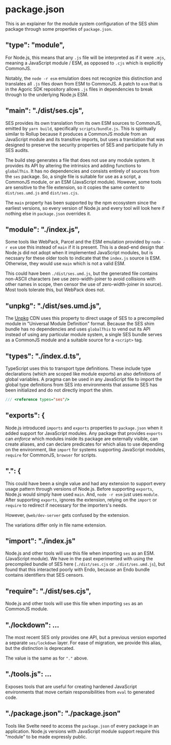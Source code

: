 # package.json

This is an explainer for the module system configuration of the SES shim
package through some properties of `package.json`.

## "type": "module",

For Node.js, this means that any `.js` file will be interpreted as if it were
`.mjs`, meaning a JavaScript module / ESM, as opposed to `.cjs` which is
explicitly CommonJS.

Notably, the `node -r esm` emulation does not recognize this distinction
and translates all `.js` files down from ESM to CommonJS.
A patch to `esm` that is in the Agoric SDK repository allows `.js`
files in dependencies to break through to the underlying Node.js ESM.

## "main": "./dist/ses.cjs",

SES provides its own translation from its own ESM sources to CommonJS, emitted
by `yarn build`, specifically `scripts/bundle.js`.
This is spiritually similar to Rollup because it produces a CommonJS module
from an JavaScript module and its transitive imports, but uses a translation
that was designed to preserve the security properties of SES and participate
fully in SES audits.

The build step generates a file that does not use any module system.
It provides its API by altering the intrinsics and adding functions to
`globalThis`. It has no dependencies and consists entirely of sources from the
`ses` package. So, a single file is suitable for use as a script, a CommonJS
module, or an ESM (JavaScript module). However, some tools are sensitive
to the file extension, so it copies the same content to `dist/ses.umd.js` and
`dist/ses.cjs`.

The `main` property has been supported by the npm ecosystem since the
earliest versions, so every version of Node.js and every tool will look
here if nothing else in `package.json` overrides it.

## "module": "./index.js",

Some tools like WebPack, Parcel and the ESM emulation provided by `node -r esm`
use this instead of `main` if it is present.
This is a dead-end design that Node.js did not adopt when it implemented
JavaScript modules, but is necssary for these older tools to
indicate that the `index.js` source is ESM.
Otherwise, they would use `main` which is not a valid ESM.

This could have been `./dist/ses.umd.js`, but the generated file contains
non-ASCII characters (we use zero-width-joiner to avoid collisions with other
names in scope, then censor the use of zero-width-joiner in source).
Most tools tolerate this, but WebPack does not.

## "unpkg": "./dist/ses.umd.js",

The [Unpkg][] CDN uses this property to direct usage of SES to a precompiled
module in "Universal Module Definition" format.
Because the SES shim bundle has no dependencies and uses `globalThis` to
vend out its API instead of using any particular module system,
a single SES bundle serves as a CommonJS module and a suitable source for
a `<script>` tag.

[Unpkg]: https://unpkg.com/

## "types": "./index.d.ts",

TypeScript uses this to transport type definitions.
These include type declarations (which are scoped like module exports)
an also definitions of global variables.
A pragma can be used in any JavaScript file to import the global type
definitions from SES into environments that assume SES has been initialized and
do not directly import the shim.

```js
/// <reference types="ses"/>
```

## "exports": {

Node.js introduced `imports` and `exports` properties to `package.json`
when it added support for JavaScript modules.
Any package that provides `exports` can *enforce* which modules inside its
package are externally visible, can create aliases, and can declare predicates
for which alias to use depending on the environment, like `import` for systems
supporting JavaScript modules, `require` for CommonJS, `browser` for scripts.

## ".": {

This could have been a single value and had any extension to support every
usage pattern through versions of Node.js. Before supporting `exports`, Node.js
would simply have used `main`. And, `node -r esm` just uses `module`.  After
supporting `exports`, ignores the extension, relying on the `import` or
`require` to redirect if necessary for the importers's needs.

However, `@web/dev-server` gets confused by the extension.

The variations differ only in file name extension.

## "import": "./index.js"

Node.js and other tools will use this file when importing `ses` as an ESM.
(JavaScript module).
We have in the past experimented with using the precompiled bundle of SES here
(`./dist/ses.cjs` or `./dist/ses.umd.js`), but found that this interacted
poorly with Endo, because an Endo bundle contains identifiers that SES censors.

## "require": "./dist/ses.cjs",

Node.js and other tools will use this file when importing `ses` as an CommonJS module.

## "./lockdown": ...

The most recent SES only provides one API, but a previous version
exported a separate `ses/lockdown` layer.
For ease of migration, we provide this alias, but the distinction
is deprecated.

The value is the same as for `"."` above.

## "./tools.js": ...

Exposes tools that are useful for creating hardened JavaScript environments that move certain responsibilities from `eval` to generated code.

## "./package.json": "./package.json"

Tools like Svelte need to access the `package.json` of every package in an
application.
Node.js versions with JavaScript module support require this "module" to be
made expressly public.
